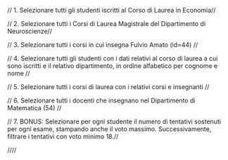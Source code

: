 // 1. Selezionare tutti gli studenti iscritti al Corso di Laurea in Economia//



// 2. Selezionare tutti i Corsi di Laurea Magistrale del Dipartimento di Neuroscienze//



// 3. Selezionare tutti i corsi in cui insegna Fulvio Amato (id=44) //



// 4. Selezionare tutti gli studenti con i dati relativi al corso di laurea a cui
sono iscritti e il relativo dipartimento, in ordine alfabetico per cognome e
nome // 



// 5. Selezionare tutti i corsi di laurea con i relativi corsi e insegnanti //



// 6. Selezionare tutti i docenti che insegnano nel Dipartimento di Matematica (54) //



// 7. BONUS: Selezionare per ogni studente il numero di tentativi sostenuti
per ogni esame, stampando anche il voto massimo. Successivamente,
filtrare i tentativi con voto minimo 18.//



////